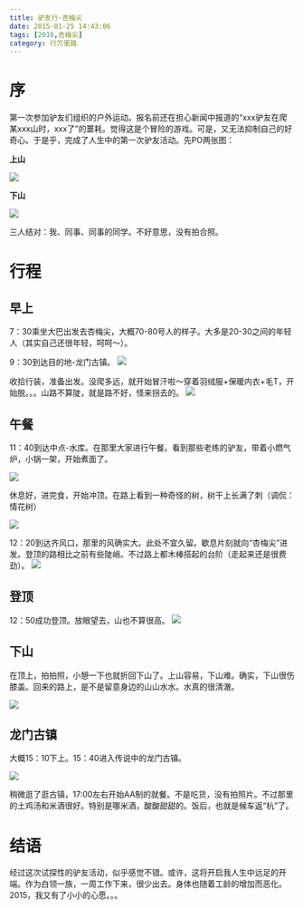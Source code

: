 ```yaml
---
title: 驴友行-杏梅尖
date: 2015-01-25 14:43:06
tags: [2016,杏梅尖]
category: 行万里路
---
```

# 序
第一次参加驴友们组织的户外运动。报名前还在担心新闻中报道的“xxx驴友在爬某xxx山时，xxx了”的噩耗。觉得这是个冒险的游戏。可是，又无法抑制自己的好奇心。于是乎，完成了人生中的第一次驴友活动。先PO两张图：

**上山**

![](http://of7369y0i.bkt.clouddn.com/2015/01/25/1.JPG)

**下山**

![](http://of7369y0i.bkt.clouddn.com/2015/01/25/2.JPG)

三人结对：我、同事、同事的同学。不好意思，没有拍合照。

<!--more-->
# 行程
## 早上
7：30乘坐大巴出发去杏梅尖，大概70-80号人的样子。大多是20-30之间的年轻人（其实自己还很年轻，呵呵～）。

9：30到达目的地-龙门古镇。
![](http://of7369y0i.bkt.clouddn.com/2015/01/25/3.JPG)

收拾行装，准备出发。没爬多远，就开始冒汗啦～穿着羽绒服+保暖内衣+毛T，开始脱。。。山路不算陡，就是路不好，怪来拐去的。
![](http://of7369y0i.bkt.clouddn.com/2015/01/25/4.JPG)

## 午餐
11：40到达中点-水库。在那里大家进行午餐。看到那些老练的驴友，带着小燃气炉，小锅一架，开始煮面了。

![](http://of7369y0i.bkt.clouddn.com/2015/01/25/5.JPG)

休息好，进完食，开始冲顶。在路上看到一种奇怪的树，树干上长满了刺（调侃：情花树）

![](http://of7369y0i.bkt.clouddn.com/2015/01/25/6.JPG)

12：20到达齐风口，那里的风确实大。此处不宜久留。歇息片刻就向“杏梅尖”进发。登顶的路相比之前有些陡峭。不过路上都木棒搭起的台阶（走起来还是很费劲）。
![](http://of7369y0i.bkt.clouddn.com/2015/01/25/7.JPG)

## 登顶
12：50成功登顶。放眼望去，山也不算很高。
![](http://of7369y0i.bkt.clouddn.com/2015/01/25/8.JPG)

## 下山
在顶上，拍拍照，小憩一下也就折回下山了。上山容易，下山难。确实，下山很伤膝盖。回来的路上，是不是留意身边的山山水水。水真的很清澈。

![](http://of7369y0i.bkt.clouddn.com/2015/01/25/9.JPG)

## 龙门古镇
大概15：10下上。15：40进入传说中的龙门古镇。

![](http://of7369y0i.bkt.clouddn.com/2015/01/25/10.JPG)


稍微逛了逛古镇，17:00左右开始AA制的就餐。不是吃货，没有拍照片。不过那里的土鸡汤和米酒很好。特别是哪米酒，酸酸甜甜的。饭后，也就是候车返“杭”了。


# 结语
经过这次试探性的驴友活动，似乎感觉不错。或许，这将开启我人生中远足的开端。作为白领一族，一周工作下来，很少出去。身体也随着工龄的增加而恶化。2015，我又有了小小的心愿。。。
